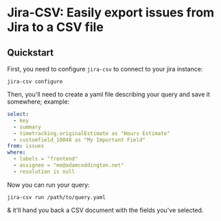 # Jira-CSV: Easily export issues from Jira to a CSV file

## Quickstart

First, you need to configure `jira-csv` to connect to your jira instance:

```
jira-csv configure
```

Then, you'll need to create a yaml file describing your query and save it
somewhere; example:

```yaml
select:
  - key
  - summary
  - timetracking.originalEstimate as "Hours Estimate"
  - customfield_10048 as "My Important Field"
from: issues
where:
  - labels = "frontend"
  - assignee = "me@adamcoddington.net"
  - resolution is null
```

Now you can run your query:

```
jira-csv run /path/to/query.yaml
```

& it'll hand you back a CSV document with the fields you've selected.

